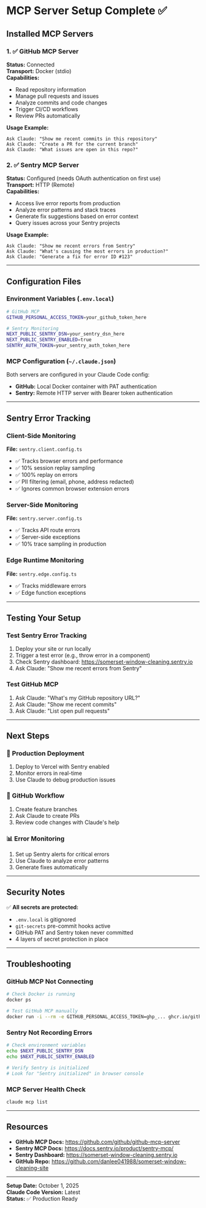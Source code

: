 # MCP Server Setup Complete ✅

## Installed MCP Servers

### 1. ✅ GitHub MCP Server
**Status:** Connected  
**Transport:** Docker (stdio)  
**Capabilities:**
- Read repository information
- Manage pull requests and issues
- Analyze commits and code changes
- Trigger CI/CD workflows
- Review PRs automatically

**Usage Example:**
```
Ask Claude: "Show me recent commits in this repository"
Ask Claude: "Create a PR for the current branch"
Ask Claude: "What issues are open in this repo?"
```

### 2. ✅ Sentry MCP Server  
**Status:** Configured (needs OAuth authentication on first use)  
**Transport:** HTTP (Remote)  
**Capabilities:**
- Access live error reports from production
- Analyze error patterns and stack traces
- Generate fix suggestions based on error context
- Query issues across your Sentry projects

**Usage Example:**
```
Ask Claude: "Show me recent errors from Sentry"
Ask Claude: "What's causing the most errors in production?"
Ask Claude: "Generate a fix for error ID #123"
```

---

## Configuration Files

### Environment Variables (`.env.local`)
```bash
# GitHub MCP
GITHUB_PERSONAL_ACCESS_TOKEN=your_github_token_here

# Sentry Monitoring
NEXT_PUBLIC_SENTRY_DSN=your_sentry_dsn_here
NEXT_PUBLIC_SENTRY_ENABLED=true
SENTRY_AUTH_TOKEN=your_sentry_auth_token_here
```

### MCP Configuration (`~/.claude.json`)
Both servers are configured in your Claude Code config:
- **GitHub:** Local Docker container with PAT authentication
- **Sentry:** Remote HTTP server with Bearer token authentication

---

## Sentry Error Tracking

### Client-Side Monitoring
**File:** `sentry.client.config.ts`
- ✅ Tracks browser errors and performance
- ✅ 10% session replay sampling
- ✅ 100% replay on errors
- ✅ PII filtering (email, phone, address redacted)
- ✅ Ignores common browser extension errors

### Server-Side Monitoring
**File:** `sentry.server.config.ts`
- ✅ Tracks API route errors
- ✅ Server-side exceptions
- ✅ 10% trace sampling in production

### Edge Runtime Monitoring
**File:** `sentry.edge.config.ts`
- ✅ Tracks middleware errors
- ✅ Edge function exceptions

---

## Testing Your Setup

### Test Sentry Error Tracking
1. Deploy your site or run locally
2. Trigger a test error (e.g., throw error in a component)
3. Check Sentry dashboard: https://somerset-window-cleaning.sentry.io
4. Ask Claude: "Show me recent errors from Sentry"

### Test GitHub MCP
1. Ask Claude: "What's my GitHub repository URL?"
2. Ask Claude: "Show me recent commits"
3. Ask Claude: "List open pull requests"

---

## Next Steps

### 🎯 Production Deployment
1. Deploy to Vercel with Sentry enabled
2. Monitor errors in real-time
3. Use Claude to debug production issues

### 🔧 GitHub Workflow
1. Create feature branches
2. Ask Claude to create PRs
3. Review code changes with Claude's help

### 📊 Error Monitoring
1. Set up Sentry alerts for critical errors
2. Use Claude to analyze error patterns
3. Generate fixes automatically

---

## Security Notes

✅ **All secrets are protected:**
- `.env.local` is gitignored
- `git-secrets` pre-commit hooks active
- GitHub PAT and Sentry token never committed
- 4 layers of secret protection in place

---

## Troubleshooting

### GitHub MCP Not Connecting
```bash
# Check Docker is running
docker ps

# Test GitHub MCP manually
docker run -i --rm -e GITHUB_PERSONAL_ACCESS_TOKEN=ghp_... ghcr.io/github/github-mcp-server
```

### Sentry Not Recording Errors
```bash
# Check environment variables
echo $NEXT_PUBLIC_SENTRY_DSN
echo $NEXT_PUBLIC_SENTRY_ENABLED

# Verify Sentry is initialized
# Look for "Sentry initialized" in browser console
```

### MCP Server Health Check
```bash
claude mcp list
```

---

## Resources

- **GitHub MCP Docs:** https://github.com/github/github-mcp-server
- **Sentry MCP Docs:** https://docs.sentry.io/product/sentry-mcp/
- **Sentry Dashboard:** https://somerset-window-cleaning.sentry.io
- **GitHub Repo:** https://github.com/danlee041988/somerset-window-cleaning-site

---

**Setup Date:** October 1, 2025  
**Claude Code Version:** Latest  
**Status:** ✅ Production Ready
